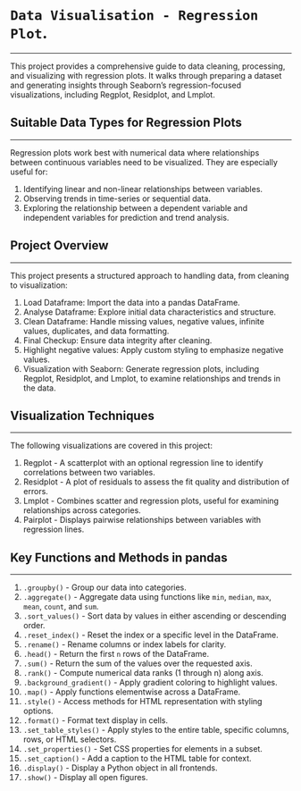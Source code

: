 # `Data Visualisation - Regression Plot`.
-----------------------------------------
This project provides a comprehensive guide to data cleaning, processing, and visualizing with regression plots. It walks through preparing a dataset and generating insights through Seaborn’s regression-focused visualizations, including Regplot, Residplot, and Lmplot.

## Suitable Data Types for Regression Plots
-------------------------------------------
Regression plots work best with numerical data where relationships between continuous variables need to be visualized. They are especially useful for:

1) Identifying linear and non-linear relationships between variables.
2) Observing trends in time-series or sequential data.
3) Exploring the relationship between a dependent variable and independent variables for prediction and trend analysis.

## Project Overview
-------------------
This project presents a structured approach to handling data, from cleaning to visualization:

1) Load Dataframe: Import the data into a pandas DataFrame.
2) Analyse Dataframe: Explore initial data characteristics and structure.
3) Clean Dataframe: Handle missing values, negative values, infinite values, duplicates, and data formatting.
4) Final Checkup: Ensure data integrity after cleaning.
5) Highlight negative values: Apply custom styling to emphasize negative values.
6) Visualization with Seaborn: Generate regression plots, including Regplot, Residplot, and Lmplot, to examine relationships and trends in the data.

## Visualization Techniques
---------------------------
The following visualizations are covered in this project:

1) Regplot - A scatterplot with an optional regression line to identify correlations between two variables.
2) Residplot - A plot of residuals to assess the fit quality and distribution of errors.
3) Lmplot - Combines scatter and regression plots, useful for examining relationships across categories.
4) Pairplot - Displays pairwise relationships between variables with regression lines.

## Key Functions and Methods in pandas
--------------------------------------
1) `.groupby()` - Group our data into categories.
2) `.aggregate()` - Aggregate data using functions like `min`, `median`, `max`, `mean`, `count`, and `sum`.
3) `.sort_values()` - Sort data by values in either ascending or descending order.
4) `.reset_index()` - Reset the index or a specific level in the DataFrame.
5) `.rename()` - Rename columns or index labels for clarity.
6) `.head()` - Return the first `n` rows of the DataFrame.
7) `.sum()` - Return the sum of the values over the requested axis.
8) `.rank()` - Compute numerical data ranks (1 through n) along axis.
9) `.background_gradient()` - Apply gradient coloring to highlight values.
10) `.map()` - Apply functions elementwise across a DataFrame.
11) `.style()` - Access methods for HTML representation with styling options.
12) `.format()` - Format text display in cells.
13) `.set_table_styles()` - Apply styles to the entire table, specific columns, rows, or HTML selectors.
14) `.set_properties()` - Set CSS properties for <td> elements in a subset.
15) `.set_caption()` - Add a caption to the HTML table for context.
16) `.display()` - Display a Python object in all frontends.
17) `.show()` - Display all open figures.
